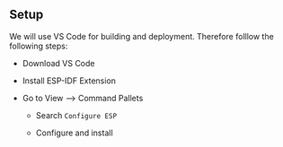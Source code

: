 ## Setup

We will use VS Code for building and deployment. Therefore folllow the following steps:

- Download VS Code

- Install ESP-IDF Extension

- Go to View --> Command Pallets 

    - Search `Configure ESP`

    - Configure and install




